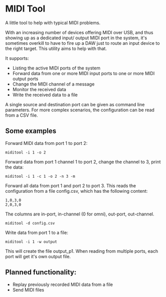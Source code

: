 # MIDI Tool

A little tool to help with typical MIDI problems.

With an increasing number of devices offering MIDI over USB, and thus showing
up as a dedicated input/ output MIDI port in the system, it's sometimes
overkill to have to fire up a DAW just to route an input device to the right
target. This utility aims to help with that.

It supports:

- Listing the active MIDI ports of the system
- Forward data from one or more MIDI input ports to one or more MIDI output ports
- Change the MIDI channel of a message
- Monitor the received data
- Write the received data to a file

A single source and destination port can be given as command line parameters.
For more complex scenarios, the configuration can be read from a CSV file.

## Some examples

Forward MIDI data from port 1 to port 2:

    miditool -i 1 -o 2

Forward data from port 1 channel 1 to port 2, change the channel to 3, print the data:

    miditool -i 1 -c 1 -o 2 -n 3 -m

Forward all data from port 1 and port 2 to port 3. This reads the
configuration from a file config.csv, which has the following content:

    1,0,3,0
    2,0,3,0

The columns are in-port, in-channel (0 for omni), out-port, out-channel.

    miditool -d config.csv

Write data from port 1 to a file:

    miditool -i 1 -w output

This will create the file output_p1. When reading from multiple ports, each
port will get it's own output file.

## Planned functionality:

- Replay previously recorded MIDI data from a file
- Send MIDI files
